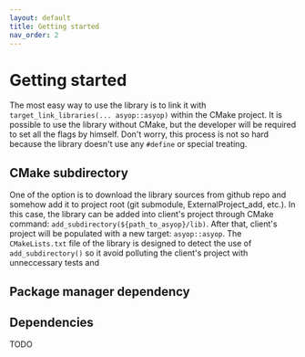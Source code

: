 ```yaml
---
layout: default
title: Getting started
nav_order: 2
---
```


# Getting started
The most easy way to use the library is to link it with `target_link_libraries(... asyop::asyop)` within the CMake project. It is possible to use the library without CMake, but the developer will be required to set all the flags by himself. Don't worry, this process is not so hard because the library doesn't use any `#define` or special treating.

## CMake subdirectory
One of the option is to download the library sources from github repo and somehow add it to project root (git submodule, ExternalProject_add, etc.).
In this case, the library can be added into client's project through CMake command: `add_subdirectory(${path_to_asyop}/lib)`. After that, client's project will be populated with a new target: `asyop::asyop`. The `CMakeLists.txt` file of the library is designed to detect the use of `add_subdirectory()` so it avoid polluting the client's project with unneccessary tests and 

## Package manager dependency

## Dependencies
TODO
<!--stackedit_data:
eyJoaXN0b3J5IjpbLTEyNjY3ODM5MTBdfQ==
-->
